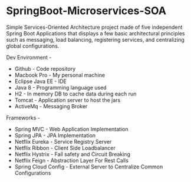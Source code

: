 # SpringBoot-Microservices-SOA

Simple Services-Oriented Architecture project made of five independent Spring Boot Applications that displays a few basic architectural principles such as messaging, load balancing, registering services, and centralizing global configurations.

Dev Environment -  
* Github - Code repository  
* Macbook Pro - My personal machine  
* Eclipse Java EE - IDE
* Java 8 - Programming language used  
* H2 - In memory DB to cache data during each run
* Tomcat - Application server to host the jars
* ActiveMq - Messaging Broker

Frameworks - 
* Spring MVC - Web Application Implementation 
* Spring JPA - JPA Implementation
* Netflix Eureka - Service Registry Server
* Netflix Ribbon - Client Side Loadbalancer
* Netflix Hystrix - Fail safety and Circuit Breaking
* Netflix Feign - Abstraction Layer For Rest Calls 
* Spring Cloud Config - External Server to Centralize Common Configurations 
